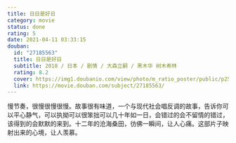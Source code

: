 ```yaml
---
title: 日日是好日
category: movie
status: done
rating: 5
date: 2021-04-11 03:33:15
douban:
  id: "27185563"
  title: 日日是好日
  subtitle: 2018 / 日本 / 剧情 / 大森立嗣 / 黑木华 树木希林
  rating: 8.2
  cover: https://img1.doubanio.com/view/photo/m_ratio_poster/public/p2529177999.jpg
  link: https://movie.douban.com/subject/27185563/
---
```


慢节奏，很慢很慢很慢。故事很有味道，一个与现代社会唱反调的故事，告诉你可以平心静气，可以执拗可以很笨拙可以几十年如一日，会错过的会不留情的错过，该得到的会默默的来到。十二年的沧海桑田，彷佛一瞬间，让人心痛。这部片子映射出来的心境，让人羡慕。